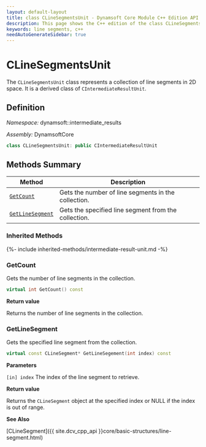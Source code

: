 ```yaml
---
layout: default-layout
title: class CLineSegmentsUnit - Dynamsoft Core Module C++ Edition API Reference
description: This page shows the C++ edition of the class CLineSegmentsUnit in Dynamsoft Core Module.
keywords: line segments, c++
needAutoGenerateSidebar: true
---
```


# CLineSegmentsUnit

The `CLineSegmentsUnit` class represents a collection of line segments in 2D space. It is a derived class of `CIntermediateResultUnit`.

## Definition

*Namespace:* dynamsoft::intermediate_results

*Assembly:* DynamsoftCore

```cpp
class CLineSegmentsUnit: public CIntermediateResultUnit 
```

## Methods Summary

| Method               | Description |
|----------------------|-------------|
| [`GetCount`](#getcount) | Gets the number of line segments in the collection.|
| [`GetLineSegment`](#getlinesegment) | Gets the specified line segment from the collection. |

### Inherited Methods

{%- include inherited-methods/intermediate-result-unit.md -%}

### GetCount

Gets the number of line segments in the collection.

```cpp
virtual int GetCount() const
```

**Return value**

Returns the number of line segments in the collection.

### GetLineSegment

Gets the specified line segment from the collection.

```cpp
virtual const CLineSegment* GetLineSegement(int index) const
```

**Parameters**

`[in] index` The index of the line segment to retrieve.

**Return value**

Returns the `CLineSegment` object at the specified index or NULL if the index is out of range.

**See Also**

[CLineSegment]({{ site.dcv_cpp_api }}core/basic-structures/line-segment.html)
